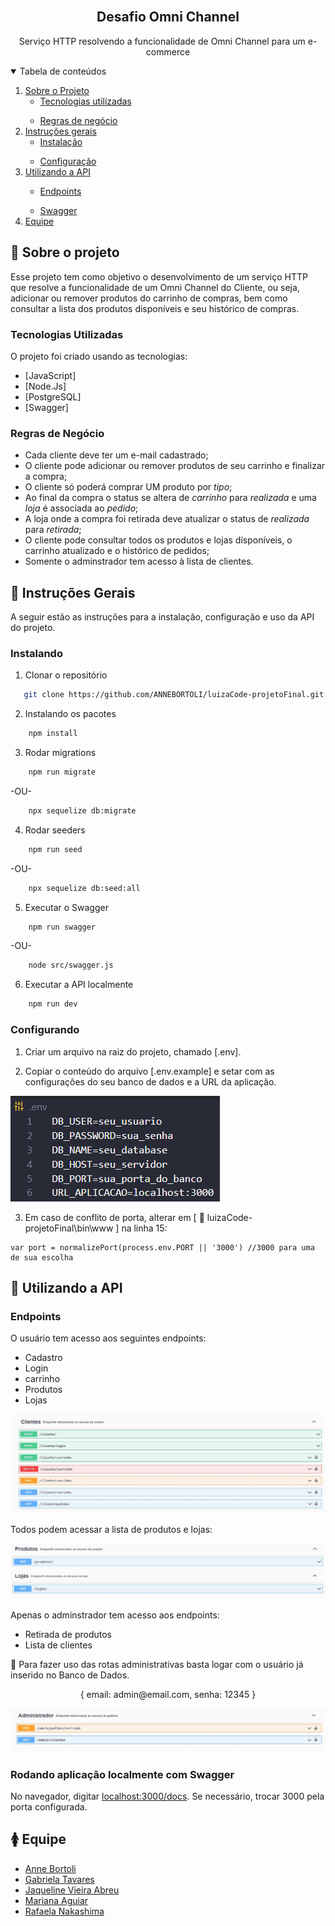<!-- PROJECT LOGO -->
<br />
<p align="center">
  <h2 align="center">Desafio Omni Channel</h2>

  <p align="center">
    Serviço HTTP resolvendo a funcionalidade de Omni Channel para um e-commerce
    <br />
  </p>
</p>

<!-- TABLE OF CONTENTS -->
<details open="open">
  <summary>Tabela de conteúdos</summary>
  <ol>
    <li>
      <a href="#sobre-o-projeto">Sobre o Projeto</a>
      <ul>
        <li><a href="#tecnologias-utilizadas">Tecnologias utilizadas</a></li>
      </ul>
    </li>
    <ul>
        <li><a href="#regras-de-negócio">Regras de negócio</a></li>
      </ul>
    </li>
    <li>
      <a href="#instruções-gerais">Instruções gerais</a>
      <ul>
        <li><a href="#instalação">Instalação</a></li>
      </ul>
    </li>
    <ul>
        <li><a href="#configurando">Configuração</a></li>
      </ul>
    </li>
    <li><a href="#utilizando-a-api">Utilizando a API</a></li>
      <ul>
        <li><a href="#endpoints">Endpoints</a></li>
      </ul>
        <ul>
        <li><a href="#swagger">Swagger</a></li>
      </ul>
    </li>
    </li>  
    <li><a href="#equipe">Equipe</a></li>
  </ol>
</details>

<!-- ABOUT THE PROJECT -->

## :notebook_with_decorative_cover: Sobre o projeto

Esse projeto tem como objetivo o desenvolvimento de um serviço HTTP que resolve a funcionalidade de um Omni Channel do Cliente, ou seja, adicionar ou remover produtos do carrinho de compras, bem como consultar a lista dos produtos disponíveis e seu histórico de compras.

### Tecnologias Utilizadas

O projeto foi criado usando as tecnologias:

- [JavaScript] 
- [Node.Js]
- [PostgreSQL]
- [Swagger]

### Regras de Negócio

- Cada cliente deve ter um e-mail cadastrado;
- O cliente pode adicionar ou remover produtos de seu carrinho e finalizar a compra;
- O cliente só poderá comprar UM produto por <i>tipo</i>;
- Ao final da compra o status se altera de <i>carrinho</i> para <i>realizada</i> e uma <i>loja</i> é associada ao <i>pedido</i>;
- A loja onde a compra foi retirada deve atualizar o status de <i>realizada</i> para <i>retirada</i>;
- O cliente pode consultar todos os produtos e lojas disponíveis, o carrinho atualizado e o histórico de pedidos;
- Somente o adminstrador tem acesso à lista de clientes.

<!-- GETTING STARTED -->

## :book: Instruções Gerais

A seguir estão as instruções para a instalação, configuração e uso da API do projeto.

### Instalando

1. Clonar o repositório

```sh
   git clone https://github.com/ANNEBORTOLI/luizaCode-projetoFinal.git
```

2. Instalando os pacotes

```sh
    npm install
```

3. Rodar migrations

```sh
    npm run migrate
```

-OU-

```sh
    npx sequelize db:migrate
```

4. Rodar seeders

```sh
    npm run seed
```

-OU-

```sh
    npx sequelize db:seed:all
```

5. Executar o Swagger

```sh
    npm run swagger
```

-OU-

```sh
    node src/swagger.js
```

6. Executar a API localmente

```sh
    npm run dev
```

### Configurando

1. Criar um arquivo na raiz do projeto, chamado [.env].

2. Copiar o conteúdo do arquivo [.env.example] e setar com as configurações do seu banco de dados e a URL da aplicação.

![Configuração do banco][config-bd]

3. Em caso de conflito de porta, alterar em [ :open_file_folder: luizaCode-projetoFinal\bin\www ] na linha 15:

```
var port = normalizePort(process.env.PORT || '3000') //3000 para uma de sua escolha
```

<!-- USAGE EXAMPLES -->

## :electric_plug: Utilizando a API

### Endpoints

O usuário tem acesso aos seguintes endpoints:

- Cadastro
- Login
- carrinho
- Produtos
- Lojas

![Endpoints Clientes][endpoints-cliente]

Todos podem acessar a lista de produtos e lojas:

![Endpoints globais][endpoints-globais]

Apenas o adminstrador tem acesso aos endpoints:

- Retirada de produtos
- Lista de clientes

:pushpin: Para fazer uso das rotas administrativas basta logar com o usuário já inserido no Banco de Dados.
  <p align="center">{ email: admin@email.com, senha: 12345 }</p>

![Endpoints Administrador][endpoints-admin]

### Rodando aplicação localmente com Swagger

No navegador, digitar <a href="localhost:3000/docs">localhost:3000/docs</a>. Se necessário, trocar 3000 pela porta configurada.

<!-- CONTACT -->

## :womens: Equipe

- [Anne Bortoli](https://github.com/ANNEBORTOLI)
- [Gabriela Tavares](https://github.com/GabiTavaresV)
- [Jaqueline Vieira Abreu](https://github.com/jaquelineabreu)
- [Mariana Aguiar](https://github.com/marianadesouzaaguiar)
- [Rafaela Nakashima](https://github.com/rafanak)

<!-- MARKDOWN LINKS & IMAGES -->

[config-bd]: images/config-bd.png
[endpoints-cliente]: images/ep-cliente.png
[endpoints-globais]: images/ep-global.png
[endpoints-admin]: images/ep-admin.png
